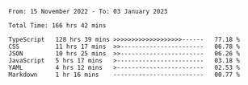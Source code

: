 <!-- <div align="center">
  
  ![](https://raw.githubusercontent.com/iaizawa0623/github-stats/master/generated/overview.svg#gh-dark-mode-only)
  ![](https://raw.githubusercontent.com/iaizawa0623/github-stats/master/generated/overview.svg#gh-light-mode-only)
  ![](https://raw.githubusercontent.com/iaizawa0623/github-stats/master/generated/languages.svg#gh-dark-mode-only)
  ![](https://raw.githubusercontent.com/iaizawa0623/github-stats/master/generated/languages.svg#gh-light-mode-only)

</div> -->


<!--
<a href="https://github.com/anuraghazra/github-readme-stats">
  <img src="https://github-readme-stats.vercel.app/api?username=iaizawa0623&show_icons=true&count_private=true&theme=dracula&line_height=40" />
  <img src="https://github-readme-stats.vercel.app/api/top-langs/?username=iaizawa0623&count_private=true&theme=dracula" />
</a>

***
-->

<!--START_SECTION:waka-->

```text
From: 15 November 2022 - To: 03 January 2023

Total Time: 166 hrs 42 mins

TypeScript   128 hrs 39 mins >>>>>>>>>>>>>>>>>>>------   77.18 %
CSS          11 hrs 17 mins  >>-----------------------   06.78 %
JSON         10 hrs 25 mins  >>-----------------------   06.26 %
JavaScript   5 hrs 17 mins   >------------------------   03.18 %
YAML         4 hrs 12 mins   >------------------------   02.53 %
Markdown     1 hr 16 mins    -------------------------   00.77 %
```

<!--END_SECTION:waka-->
